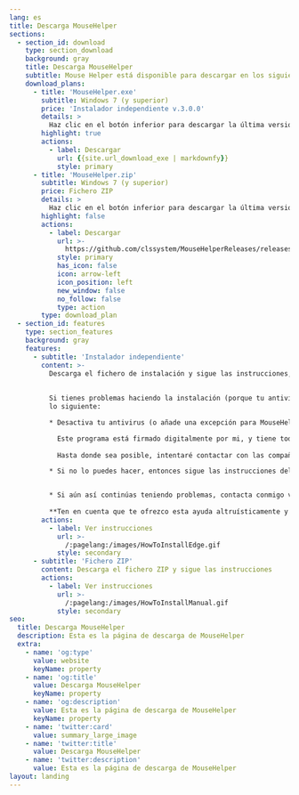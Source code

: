 ```yaml
---
lang: es
title: Descarga MouseHelper
sections:
  - section_id: download
    type: section_download
    background: gray
    title: Descarga MouseHelper
    subtitle: Mouse Helper está disponible para descargar en los siguientes formatos
    download_plans:
      - title: 'MouseHelper.exe'
        subtitle: Windows 7 (y superior)
        price: 'Instalador independiente v.3.0.0'
        details: >
          Haz clic en el botón inferior para descargar la última versión del instalador de MouseHelper
        highlight: true
        actions:
          - label: Descargar
            url: {{site.url_download_exe | markdownfy}}
            style: primary
      - title: 'MouseHelper.zip'
        subtitle: Windows 7 (y superior)
        price: Fichero ZIP
        details: >
          Haz clic en el botón inferior para descargar la última versión de Mouse Helper en formato ZIP
        highlight: false
        actions:
          - label: Descargar
            url: >-
              https://github.com/clssystem/MouseHelperReleases/releases/latest/download/MouseHelper.zip
            style: primary
            has_icon: false
            icon: arrow-left
            icon_position: left
            new_window: false
            no_follow: false
            type: action
        type: download_plan
  - section_id: features
    type: section_features
    background: gray
    features:
      - subtitle: 'Instalador independiente'
        content: >-
          Descarga el fichero de instalación y sigue las instrucciones, dependiendo de tu navegador de internet
          
          
          Si tienes problemas haciendo la instalación (porque tu antivirus lo bloquea, por ejemplo) intenta
          lo siguiente:

          * Desactiva tu antivirus (o añade una excepción para MouseHelper.exe), después intenta la descarga e instalación de nuevo, y finalmente activa de nuevo tu antivirus

            Este programa está firmado digitalmente por mi, y tiene todas las garantías, pero como accede al ratón y al teclado a muy bajo nivel, algunos antivirus pueden incorrectamente detectarlo como un falso positivo
            
            Hasta donde sea posible, intentaré contactar con las compañias antivirus para que lo tengan en cuenta

          * Si no lo puedes hacer, entonces sigue las instrucciones del método del fichero ZIP


          * Si aún así continúas teniendo problemas, contacta conmigo vía email en <a href='&#109;ai&#108;t&#111;&#58;&#37;6D&#111;usehe&#108;%70e&#114;&#64;outlo&#111;&#107;%&#50;Ee&#115;'>&#109;&#111;u&#115;ehe&#108;&#112;er&#64;outlook&#46;&#101;s</a> e intentaré ayudarte personalmente
             
          **Ten en cuenta que te ofrezco esta ayuda altruísticamente y que detrás de este proyecto sólo estoy yo, dedicándole mi tiempo libre, así que ten paciencia si tardo en contestarte**
        actions:
          - label: Ver instrucciones
            url: >-
              /:pagelang:/images/HowToInstallEdge.gif
            style: secondary
      - subtitle: 'Fichero ZIP'
        content: Descarga el fichero ZIP y sigue las instrucciones
        actions:
          - label: Ver instrucciones
            url: >-
              /:pagelang:/images/HowToInstallManual.gif
            style: secondary
seo:
  title: Descarga MouseHelper
  description: Esta es la página de descarga de MouseHelper
  extra:
    - name: 'og:type'
      value: website
      keyName: property
    - name: 'og:title'
      value: Descarga MouseHelper
      keyName: property
    - name: 'og:description'
      value: Esta es la página de descarga de MouseHelper
      keyName: property
    - name: 'twitter:card'
      value: summary_large_image
    - name: 'twitter:title'
      value: Descarga MouseHelper
    - name: 'twitter:description'
      value: Esta es la página de descarga de MouseHelper
layout: landing
---
```

